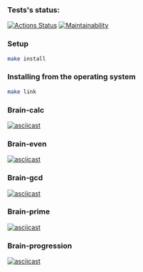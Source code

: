 ### Tests's status:
[![Actions Status](https://github.com/HazretAger/frontend-project-lvl1/workflows/hexlet-check/badge.svg)](https://github.com/HazretAger/frontend-project-lvl1/actions)
[![Maintainability](https://api.codeclimate.com/v1/badges/a99a88d28ad37a79dbf6/maintainability)](https://codeclimate.com/github/codeclimate/codeclimate/maintainability)

### Setup

```sh
make install
```

### Installing from the operating system

```sh
make link
```

### Brain-calc
[![asciicast](https://asciinema.org/a/a04aJfaDWKFu75w9gpljDsit2.svg)](https://asciinema.org/a/a04aJfaDWKFu75w9gpljDsit2)

### Brain-even
[![asciicast](https://asciinema.org/a/decJmr7lmWsekwxfCgeaSMUqo.svg)](https://asciinema.org/a/decJmr7lmWsekwxfCgeaSMUqo)

### Brain-gcd
[![asciicast](https://asciinema.org/a/HMsgfHWn3VJo9MkFbbDzm9bXr.svg)](https://asciinema.org/a/HMsgfHWn3VJo9MkFbbDzm9bXr)

### Brain-prime
[![asciicast](https://asciinema.org/a/Y1JfvH8TQtkeZnpUVIs5Tgeze.svg)](https://asciinema.org/a/Y1JfvH8TQtkeZnpUVIs5Tgeze)

### Brain-progression
[![asciicast](https://asciinema.org/a/YvPO7LiIWn1CoXC8OPAqG5Sgm.svg)](https://asciinema.org/a/YvPO7LiIWn1CoXC8OPAqG5Sgm)